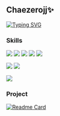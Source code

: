 ## Chaezerojj✨


[![Typing SVG](https://readme-typing-svg.demolab.com?font=Fira+Code&weight=700&pause=1000&color=47007E&random=false&width=430&height=35&lines=Welcome!%F0%9F%98%8E)](https://git.io/typing-svg)

### Skills

<img src="https://img.shields.io/badge/html-E34F26.svg?style=for-the-badge&logo=html5&logoColor=white" /> <img src="https://img.shields.io/badge/css-1572B6.svg?style=for-the-badge&logo=css3&logoColor=white" /> <img src="https://img.shields.io/badge/javascript-F7DF1E.svg?style=for-the-badge&logo=javascript&logoColor=white" /> <img src="https://img.shields.io/badge/react-20232a.svg?style=for-the-badge&logo=react&logoColor=61DAFB" />  <img src="https://img.shields.io/badge/typescript-3178C6.svg?style=for-the-badge&logo=typescript&logoColor=white" />

<img src="https://img.shields.io/badge/java-007396.svg?style=for-the-badge&logo=java&logoColor=white" /> <img src="https://img.shields.io/badge/springboot-6DB33F.svg?style=for-the-badge&logo=springboot&logoColor=white" />

<img src="https://img.shields.io/badge/mysql-4479A1.svg?style=for-the-badge&logo=springboot&logoColor=white" />


### Project
[![Readme Card](https://github-readme-stats.vercel.app/api/pin/?username=ijyan&repo=project-growgreen)](https://github.com/ijyan/project-growgreen)

<!--
### Statics
![Top Langs](https://github-readme-stats.vercel.app/api/top-langs/?username=chaezerojj&layout=compact)

-->
